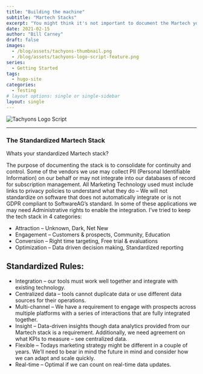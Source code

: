 ```yaml
---
title: "Building the machine"
subtitle: "Martech Stacks"
excerpt: "You might think it's not important to document the Martech you use but I'd suggest that shoud you chhose not to you'll eventually run into overlap as well as compliance concerns. In this post we'll focus on the why take the time to do it and"
date: 2021-02-15
author: "Bill Carney"
draft: false
images:
  - /blog/assets/tachyons-thumbnail.png
  - /blog/assets/tachyons-logo-script-feature.png
series:
  - Getting Started
tags:
  - hugo-site
categories:
  - Testing
# layout options: single or single-sidebar
layout: single
---
```


![Tachyons Logo Script](/blog/assets/tachyons-logo-script-feature.png)

---

### The Standardized Martech Stack
Whats your standardized Martech stack? 

The purpose of documenting the stack is to consolidate for continuity and control. Some of the vendors we use may collect PII (Personal Identifiable Information) on our behalf or may not integrate into our databases of record for subscription management. All Marketing Technology used must include links to privacy policies to understand what they do – We will not standardize on software that does not automatically integrate or is not GDPR compliant to SoftwareAG’s standard.  In some of these applications we may need Administrative rights to enable the integration.  I’ve tried to keep the tech stack in 4 categories:

- Attraction – Unknown, Dark, Net New
- Engagement – Customers & prospects, Community, Education
- Conversion – Right time targeting, Free trial & evaluations
- Optimization – Data driven decision making, Standardized reporting

## Standardized Rules:
- Integration – our tools must work well together and integrate with existing technology. 
- Centralized data – tools cannot duplicate data or use different data sources for their operations. 
- Multi-channel – We have a requirement to engage with prospects across multiple platforms with a series of interactions that are fully integrated together.
- Insight – Data-driven insights though data analytics provided from our Martech stack is a requirement. Additionally, we need agreement on what KPIs to measure – see centralized data.
- Flexible – Todays marketing strategy might be different in a couple of years. We’ll need to bear in mind the future in mind and consider how we can adapt and scale quickly.
- Real-time – Optimal if we can count on real-time data updates.


